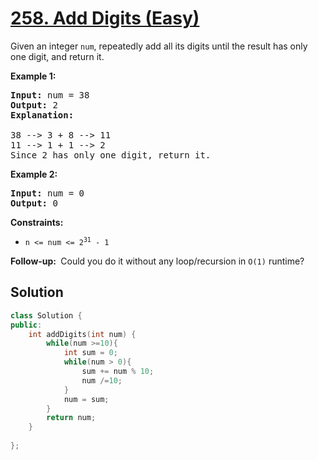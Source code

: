 # [258. Add Digits (Easy)](https://leetcode.com/problems/add-digits/description/)
<p>Given an integer <code>num</code>, repeatedly add all its digits until the result has only one digit, and return it.</p>

<p><strong class="example">Example 1:</strong></p>

<pre>
<strong>Input:</strong> num = 38
<strong>Output:</strong> 2
<strong>Explanation:</strong> 
  
38 --> 3 + 8 --> 11
11 --> 1 + 1 --> 2 
Since 2 has only one digit, return it.
</pre>

<p><strong class="example">Example 2:</strong></p>

<pre>
<strong>Input:</strong> num = 0
<strong>Output:</strong> 0
</pre>
<p><strong>Constraints:</strong></p>

<ul>
	<li><code>n &lt;= num &lt;= 2<sup>31</sup> - 1</code></li>
</ul>
<strong>Follow-up:&nbsp;</strong> Could you do it without any loop/recursion in <code>O(1)</code> runtime?

## Solution

```cpp
class Solution {
public:
    int addDigits(int num) {
        while(num >=10){
            int sum = 0;
            while(num > 0){
                sum += num % 10;
                num /=10;
            }
            num = sum;
        }
        return num;
    }
    
};
```
